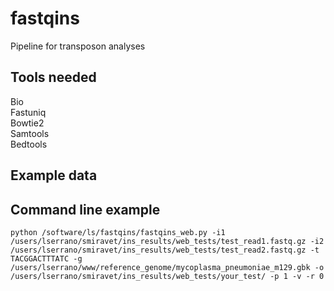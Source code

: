 # fastqins
Pipeline for transposon analyses

## Tools needed
  Bio<br />
  Fastuniq<br />
  Bowtie2<br />
  Samtools<br/>
  Bedtools

## Example data

## Command line example
`python /software/ls/fastqins/fastqins_web.py -i1 /users/lserrano/smiravet/ins_results/web_tests/test_read1.fastq.gz -i2 /users/lserrano/smiravet/ins_results/web_tests/test_read2.fastq.gz -t TACGGACTTTATC -g /users/lserrano/www/reference_genome/mycoplasma_pneumoniae_m129.gbk -o /users/lserrano/smiravet/ins_results/web_tests/your_test/ -p 1 -v -r 0`
